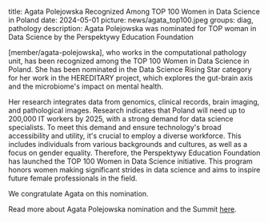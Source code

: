 title: Agata Polejowska Recognized Among TOP 100 Women in Data Science in Poland
date: 2024-05-01
picture: news/agata_top100.jpeg
groups: diag, pathology
description: Agata Polejowska was nominated for TOP woman in Data Science by the Perspektywy Education Foundation

[member/agata-polejowska], who works in the computational pathology unit, has been recognized among the TOP 100 Women in Data Science in Poland. 
She has been nominated in the Data Science Rising Star category for her work in the HEREDITARY project, which explores the gut-brain axis and the microbiome's impact on mental health. 

Her research integrates data from genomics, clinical records, brain imaging, and pathological images.
Research indicates that Poland will need up to 200,000 IT workers by 2025, with a strong demand for data science specialists. 
To meet this demand and ensure technology's broad accessibility and utility, it's crucial to employ a diverse workforce. 
This includes individuals from various backgrounds and cultures, as well as a focus on gender equality. 
Therefore, the Perspektywy Education Foundation has launched the TOP 100 Women in Data Science initiative. 
This program honors women making significant strides in data science and aims to inspire future female professionals in the field. 

We congratulate Agata on this nomination.

Read more about Agata Polejowska nomination and the Summit [here](https://womenintechsummit.pl/top-100-women-in-data-science).



